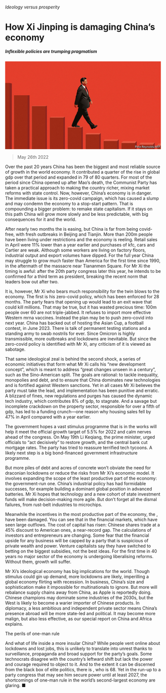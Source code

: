 ###### Ideology versus prosperity

# How Xi Jinping is damaging China’s economy 

##### Inflexible policies are trumping pragmatism 

![image](images/20220528_LDD001.jpg) 

> May 26th 2022 

Over the past 20 years China has been the biggest and most reliable source of growth in the world economy. It contributed a quarter of the rise in global gdp over that period and expanded in 79 of 80 quarters. For most of the period since China opened up after Mao’s death, the Communist Party has taken a practical approach to making the country richer, mixing market reforms with state control. Now, however, China’s economy is in danger. The immediate issue is its zero-covid campaign, which has caused a slump and may condemn the economy to a stop-start pattern. That is compounding a bigger problem:  to remake state capitalism. If it stays on this path China will grow more slowly and be less predictable, with big consequences for it and the world. 

After nearly two months the  is easing, but China is far from being covid-free, with fresh outbreaks in Beijing and Tianjin. More than 200m people have been living under restrictions and the economy is reeling. Retail sales in April were 11% lower than a year earlier and purchases of kfc, cars and Cartier are weak. Although some workers are living on factory floors, industrial output and export volumes have dipped. For the full year China may struggle to grow much faster than America for the first time since 1990, in the aftermath of the massacre near Tiananmen Square. For Mr Xi the timing is awful: after the 20th party congress later this year, he intends to be confirmed for a third term as president, breaking the recent norm that leaders bow out after two.

It is, however, Mr Xi who bears much responsibility for the twin blows to the economy. The first is his zero-covid policy, which has been enforced for 28 months. The party fears that opening up would lead to an exit wave that could kill millions. That may be true, but it has wasted precious time: 100m people over 60 are not triple-jabbed. It refuses to import more effective Western mrna vaccines. Instead the plan may be to push zero-covid into next year. China has backed out of hosting the Asian Cup, a football contest, in June 2023. There is talk of permanent testing stations and a standing army to swab nostrils for ever. Since Omicron is highly transmissible, more outbreaks and lockdowns are inevitable. But since the zero-covid policy is identified with Mr Xi, any criticism of it is viewed as sabotage.

That same ideological zeal is behind the second shock, a series of economic initiatives that form what Mr Xi calls his “new development concept”, which is meant to address “great changes unseen in a century”, such as the Sino-American split. The goals are rational: to tackle inequality, monopolies and debt, and to ensure that China dominates new technologies and is fortified against Western sanctions. Yet in all cases Mr Xi believes the party must take the lead, and implementation has been punitive and erratic. A blizzard of fines, new regulations and purges has caused the dynamic tech industry, which contributes 8% of gdp, to stagnate. And a savage but incomplete crackdown on the property sector, responsible for over a fifth of gdp, has led to a funding crunch—one reason why housing sales fell by 47% in April compared with a year earlier.

The government hopes a vast stimulus programme that is in the works will help it meet the official growth target of 5.5% for 2022 and calm nerves ahead of the congress. On May 19th Li Keqiang, the prime minister, urged officials to “act decisively” to restore growth, and the central bank cut mortgage rates. The party has tried to reassure terrified tech tycoons. A likely next step is a big bond-financed government infrastructure programme.

But more piles of debt and acres of concrete won’t obviate the need for draconian lockdowns or reduce the risks from Mr Xi’s economic model. It involves expanding the scope of the least productive part of the economy: the government-run one. China’s industrial policy has had formidable successes, for example building a dominant global position in advanced batteries. Mr Xi hopes that technology and a new cohort of state investment funds will make decision-making more agile. But don’t forget all the dismal failures, from rust-belt industries to microchips.

Meanwhile the incentives in the most productive part of the economy, the , have been damaged. You can see that in the financial markets, which have seen large outflows. The cost of capital has risen: Chinese shares trade at a 45% discount to American ones, a near-record gap. The calculations of investors and entrepreneurs are changing. Some fear that the financial upside for any business will be capped by a party that is suspicious of private wealth and power. Venture capitalists say they have switched to betting on the biggest subsidies, not the best ideas. For the first time in 40 years no major sector of the economy is undergoing liberalising reforms. Without them, growth will suffer.

Mr Xi’s ideological economy has big implications for the world. Though stimulus could gin up demand, more lockdowns are likely, imperilling a global economy flirting with recession. In business, China’s size and sophistication make it impossible for multinationals to ignore. But more will rebalance supply chains away from China, as Apple is reportedly doing. Chinese champions may dominate some industries of the 2030s, but the West is likely to become a warier importer of Chinese products. In diplomacy, a less ambitious and independent private sector means China’s presence abroad will be more state-led and political. It may become more malign, but also less effective, as our special report on China and Africa explains.

The perils of one-man rule

And what of life inside a more insular China? While people vent online about lockdowns and lost jobs, this is unlikely to translate into unrest thanks to surveillance, propaganda and broad support for the party’s goals. Some technocrats disagree with the country’s leftward shift but lack the power and courage required to object to it. And to the extent it can be discerned from the black box of elite politics, there is , who is 68. Yet in the run-up to a party congress that may see him secure power until at least 2027, the shortcomings of one-man rule in the world’s second-largest economy are glaring. ■


